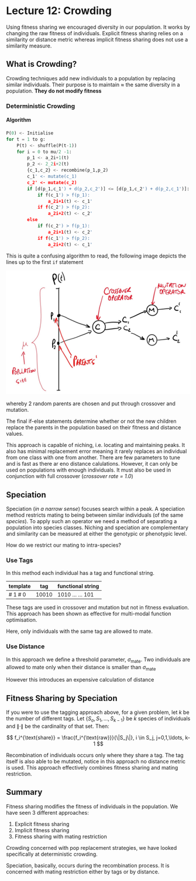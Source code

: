 # Lecture 12: Crowding

Using fitness sharing we encouraged diversity in our population. It works by changing the raw fitness of individuals. Explicit fitness sharing relies on a similarity or distance metric whereas implicit fitness sharing does not use a similarity measure. 

## What is Crowding?

Crowding techniques add new individuals to a population by replacing similar individuals. Their purpose is to maintain $\approx$ the same diversity in a population. **They do not modify fitness**

### Deterministic Crowding

#### Algorithm

```python
P(0) <- Initialise
for t = 1 to g:
    P(t) <- shuffle(P(t-1))
    for i = 0 to mu/2 -1:
        p_1 <- a_2i+1(t)
        p_2 <- 2_2i+2(t)
        {c_1,c_2} <- recombine(p_1,p_2)
        c_1' <- mutate(c_1)
        c_2' <- mutate(c_2)
        if [d(p_1,c_1') + d(p_2,c_2')] <= [d(p_1,c_2') + d(p_2,c_1')]:
            if f(c_1') > f(p_1):
                a_2i+1(t) <- c_1'
            if f(c_2') > f(p_2):
                a_2i+2(t) <- c_2'
        else 
            if f(c_2') > f(p_1):
                a_2i+1(t) <- c_2' 
            if f(c_1') > f(p_2):
                a_2i+2(t) <- c_1'        
```

This is quite a confusing algorithm to read, the following image depicts the lines up to the first `if` statement

![GA pictorially](../resources/GA.jpg)

whereby 2 random parents are chosen and put through crossover and mutation. 

The final if-else statements determine whether or not the new children replace the parents in the population based on their fitness and distance values.

This approach is capable of niching, i.e. locating and maintaining peaks. It also has minimal replacement error meaning it rarely replaces an individual from one class with one from another.
There are few parameters to tune and is fast as there ar eno distance calulations.
However, it can only be used on populations with enough individuals. It must also be used in conjunction with full crossover (*crossover rate = 1.0*)

## Speciation 

Speciation (*in a narrow sense*) focuses search within a peak. A speciation method restricts mating to being between similar individuals (of the same *species*). To apply such an operator we need a method of separating a population into species classes. Niching and speciation are complementary and similarity can be measured at either the genotypic or phenotypic level.

How do we restrict our mating to intra-species? 

### Use Tags

In this method each individual has a tag and functional string.

| template | tag   | functional string                 |
| -------- | ----- | --------------------------------- |
| # 1 # 0  | 10010 | 1010 $\ldots$        $\ldots$ 101 |

These tags are used in crossover and mutation but not in fitness evaluation. This approach has been shown as effective for multi-modal function optimisation. 

Here, only individuals with the same tag are allowed to mate.

### Use Distance

In this approach we define a threshold parameter, $\sigma_{\text{mate}}$. Two individuals are allowed to mate only when their distance is smaller than $\sigma_{\text{mate}}$ 

However this introduces an expensive calculation of distance 

## Fitness Sharing by Speciation

If you were to use the tagging approach above, for a given problem, let $k$ be the number of different tags. Let $\{S_o,S_1,\ldots,S_{k-1}\}$ be $k$ species of individuals and $\|\cdot\|$ be the cardinality of that set. Then: 

$$
f_i^{\text{share}} = \frac{f_i^{\text{raw}}}{\|S_j\|}, i \in S_j, j=0,1,\ldots, k-1
$$

Recombination of individuals occurs only where they share a tag. The tag itself is also able to be mutated, notice in this approach no distance metric is used. This approach effectively combines fitness sharing and mating restriction.

## Summary 

Fitness sharing modifies the fitness of individuals in the population. We have seen 3 different approaches:

1. Explicit fitness sharing
2. Implicit fitness sharing
3. Fitness sharing with mating restriction

Crowding concerned with pop replacement strategies, we have looked specifically at deterministic crowding.

Speciation, basically, occurs during the recombination  process. It is concerned with mating restriction either by tags or by distance. 

